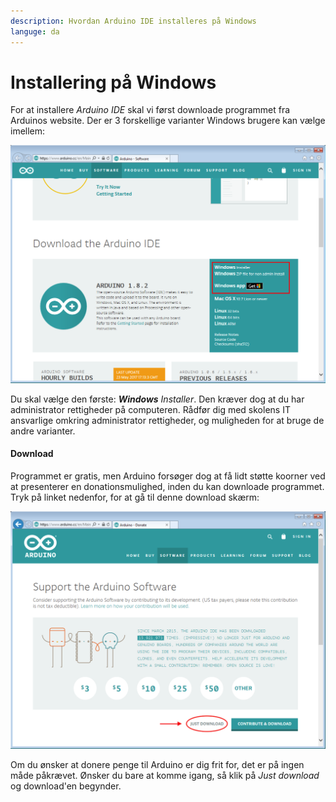```yaml
---
description: Hvordan Arduino IDE installeres på Windows
languge: da
---
```


# Installering på Windows

For at installere *Arduino IDE* skal vi først downloade programmet fra Arduinos website. Der er 3 forskellige varianter Windows brugere kan vælge imellem:

![Vælg en Arduino-installationvariant](arduino-package-select-win.png)

Du skal vælge den første: _**Windows** Installer_. Den kræver dog at du har administrator rettigheder på computeren. Rådfør dig med skolens IT ansvarlige omkring administrator rettigheder, og muligheden for at bruge de andre varianter.

#### Download

Programmet er gratis, men Arduino forsøger dog at få lidt støtte koorner ved at presenterer en donationsmulighed, inden du kan downloade programmet. Tryk på linket nedenfor, for at gå til denne download skærm:

![Doner og Download](arduino-donation-win.png "Frivillig mulighed for at donere til Arduino")

Om du ønsker at donere penge til Arduino er dig frit for, det er på ingen måde påkrævet. Ønsker du bare at komme igang, så klik på *Just download* og download'en begynder.